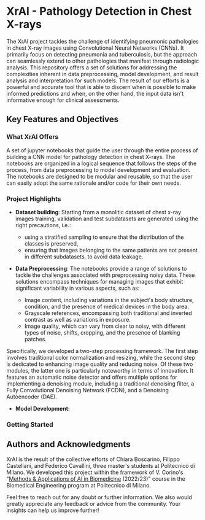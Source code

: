 # XrAI - Pathology Detection in Chest X-rays
The XrAI project tackles the challenge of identifying pneumonic pathologies in chest X-ray images using Convolutional Neural Networks (CNNs). It primarily focus on detecting pneumonia and tuberculosis, but the approach can seamlessly extend to other pathologies that manifest through radiologic analysis. This repository offers a set of solutions for addressing the complexities inherent in data preprocessing, model development, and result analysis and interpretation for  such models. The result of our efforts is a powerful and accurate tool that is able to discern when is possible to make informed predictions and when, on the other hand, the input data isn't informative enough for clinical assessments. 

## Key Features and Objectives

### What XrAI Offers
A set of jupyter notebooks that guide the user through the entire process of building a CNN model for pathology detection in chest X-rays. The notebooks are organized in a logical sequence that follows the steps of the process, from data preprocessing to model development and evaluation. The notebooks are designed to be modular and reusable, so that the user can easily adopt the same rationale and/or code for their own needs. 

### Project Highlights

- **Dataset building**: Starting from a monolitic dataset of chest x-ray images training, validation and test subdatasets are generated using the right precautions, i.e.:
    - using a stratified sampling to ensure that the distribution of the classes is preserved,
    - ensuring that images belonging to the same patients are not present in different subdatasets, to avoid data leakage. 


- **Data Preprocessing**: The notebooks provide a range of solutions to tackle the challenges associated with preprocessing noisy data. These solutions encompass techniques for managing images that exhibit significant variability in various aspects, such as:
    - Image content, including variations in the subject's body structure, condition, and the presence of medical devices in the body area.
    - Grayscale references, encompassing both traditional and inverted contrast as well as variations in exposure.
    - Image quality, which can vary from clear to noisy, with different types of noise, shifts, cropping, and the presence of blanking patches.

Specifically, we developed a two-step processing framework. The first step involves traditional color normalization and resizing, while the second step is dedicated to enhancing image quality and reducing noise. Of these two modules, the latter one is particularly noteworthy in terms of innovation. It features an automatic noise detector and offers multiple options for implementing a denoising module, including a traditional denoising filter, a Fully Convolutional Denoising Network (FCDN), and a Denoising Autoencoder (DAE).

- **Model Development**: 








### Getting Started

## Authors and Acknowledgments
XrAI is the result of the collective efforts of Chiara Boscarino, Filippo Castellani, and Federico Cavallini, three master's students at Politecnico di Milano.
We developed this project within the framework of V. Corino's "[Methods & Applications of AI in Biomedicine](https://www11.ceda.polimi.it/schedaincarico/schedaincarico/controller/scheda_pubblica/SchedaPublic.do?&evn_default=evento&c_classe=788164&__pj0=0&__pj1=552e8bace80cad6c09cc7d90548cde8f ) (2022/23)" course in the Biomedical Engineering program at Politecnico di Milano. 

Feel free to reach out for any doubt or further information. We also would greatly appreciate any feedback or advice from the community. Your insights can help us improve further!
